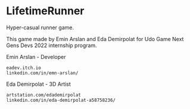 # LifetimeRunner
Hyper-casual runner game.

This game made by Emin Arslan and Eda Demirpolat for Udo Game Next Gens Devs 2022 internship program.

Emin Arslan - Developer

    eadev.itch.io
    linkedin.com/in/emn-arslan/

Eda Demirpolat - 3D Artist

    artstation.com/edademirpolat
    linkedin.com/in/eda-demirpolat-a58758236/
